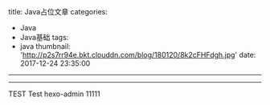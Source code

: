title: Java占位文章
categories:
  - Java
  - Java基础
tags:
  - java
thumbnail: 'http://p2s7rr94e.bkt.clouddn.com/blog/180120/8k2cFHFdgh.jpg'
date: 2017-12-24 23:35:00
---
---

TEST 
Test hexo-admin
11111